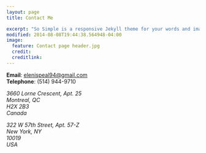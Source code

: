 ```yaml
---
layout: page
title: Contact Me

excerpt: "So Simple is a responsive Jekyll theme for your words and images."
modified: 2014-08-08T19:44:38.564948-04:00
image:
  feature: Contact page header.jpg
  credit: 
  creditlink: 
---
```

   **Email**: elenispeal94@gmail.com  
   **Telephone**: (514) 944-9710  

   *3660 Lorne Crescent, Apt. 25*  
   *Montreal, QC*  
   *H2X 2B3*  
   *Canada*  

   *322 W 57th Street, Apt. 57-Z*  
   *New York, NY*  
   *10019*  
   *USA*  




[^1]: Example: *domain.com/category-name/post-title*